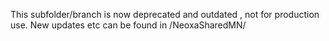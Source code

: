 This subfolder/branch is now deprecated and outdated , not for production use.
New updates etc can be found in /NeoxaSharedMN/
